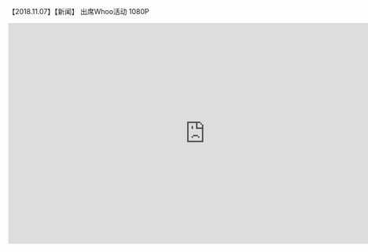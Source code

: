 【2018.11.07】【新闻】 出席Whoo活动 1080P       
<iframe 
    width="800" 
    height="450" 
    src="https://video.h5.weibo.cn/1034:4346876506367839/4346876792924029"
    frameborder="0" 
    allowfullscreen>
</iframe>
